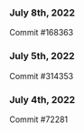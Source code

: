 ### July 8th, 2022

Commit #168363

### July 5th, 2022

Commit #314353


### July 4th, 2022

Commit #72281
